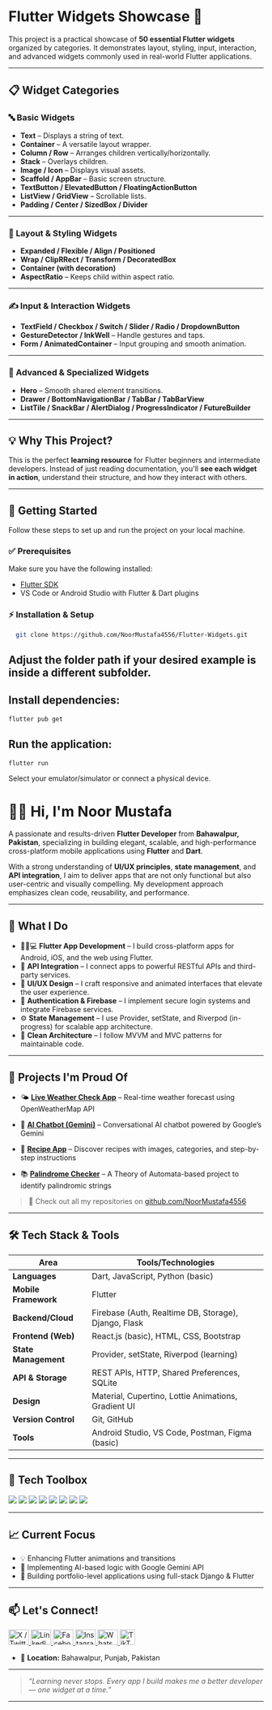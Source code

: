 # Flutter Widgets Showcase 🚀

This project is a practical showcase of **50 essential Flutter widgets** organized by categories. It demonstrates layout, styling, input, interaction, and advanced widgets commonly used in real-world Flutter applications.

---

## 📋 Widget Categories

### 🔤 Basic Widgets
- **Text** – Displays a string of text.
- **Container** – A versatile layout wrapper.
- **Column / Row** – Arranges children vertically/horizontally.
- **Stack** – Overlays children.
- **Image / Icon** – Displays visual assets.
- **Scaffold / AppBar** – Basic screen structure.
- **TextButton / ElevatedButton / FloatingActionButton**
- **ListView / GridView** – Scrollable lists.
- **Padding / Center / SizedBox / Divider**

---

### 🧱 Layout & Styling Widgets
- **Expanded / Flexible / Align / Positioned**
- **Wrap / ClipRRect / Transform / DecoratedBox**
- **Container (with decoration)**  
- **AspectRatio** – Keeps child within aspect ratio.

---

### ✍️ Input & Interaction Widgets
- **TextField / Checkbox / Switch / Slider / Radio / DropdownButton**
- **GestureDetector / InkWell** – Handle gestures and taps.
- **Form / AnimatedContainer** – Input grouping and smooth animation.

---

### 🔁 Advanced & Specialized Widgets
- **Hero** – Smooth shared element transitions.
- **Drawer / BottomNavigationBar / TabBar / TabBarView**
- **ListTile / SnackBar / AlertDialog / ProgressIndicator / FutureBuilder**

---


## 💡 Why This Project?

This is the perfect **learning resource** for Flutter beginners and intermediate developers. Instead of just reading documentation, you'll **see each widget in action**, understand their structure, and how they interact with others.

---
## 🚀 Getting Started

Follow these steps to set up and run the project on your local machine.

### ✅ Prerequisites
Make sure you have the following installed:
- [Flutter SDK](https://docs.flutter.dev/get-started/install)  
- VS Code or Android Studio with Flutter & Dart plugins  

### ⚡ Installation & Setup
 ```bash
   git clone https://github.com/NoorMustafa4556/Flutter-Widgets.git
 
```
## Adjust the folder path if your desired example is inside a different subfolder.

## Install dependencies:

   ```bash
   flutter pub get
 ```
   ## Run the application:
  
  ```bash
flutter run
```
Select your emulator/simulator or connect a physical device.
# 👋🏻 Hi, I'm Noor Mustafa

A passionate and results-driven **Flutter Developer** from **Bahawalpur, Pakistan**, specializing in building elegant, scalable, and high-performance cross-platform mobile applications using **Flutter** and **Dart**.

With a strong understanding of **UI/UX principles**, **state management**, and **API integration**, I aim to deliver apps that are not only functional but also user-centric and visually compelling. My development approach emphasizes clean code, reusability, and performance.

---

## 🚀 What I Do

- 🧑🏻💻 **Flutter App Development** – I build cross-platform apps for Android, iOS, and the web using Flutter.
- 🔗 **API Integration** – I connect apps to powerful RESTful APIs and third-party services.
- 🎨 **UI/UX Design** – I craft responsive and animated interfaces that elevate the user experience.
- 🔐 **Authentication & Firebase** – I implement secure login systems and integrate Firebase services.
- ⚙️ **State Management** – I use Provider, setState, and Riverpod (in-progress) for scalable app architecture.
- 🧠 **Clean Architecture** – I follow MVVM and MVC patterns for maintainable code.

---


## 🌟 Projects I'm Proud Of

- 🌤️ **[Live Weather Check App](https://github.com/NoorMustafa4556/Live-Weather-Check-App)** – Real-time weather forecast using OpenWeatherMap API  
- 🤖 **[AI Chatbot (Gemini)](https://github.com/NoorMustafa4556/Ai-ChatBot)** – Conversational AI chatbot powered by Google’s Gemini  

- 🍔 **[Recipe App](https://github.com/NoorMustafa4556/Recipe-App)** – Discover recipes with images, categories, and step-by-step instructions  

- 📚 **[Palindrome Checker](https://github.com/NoorMustafa4556/Palindrome-Checker-App)** – A Theory of Automata-based project to identify palindromic strings  

> 🎯 Check out all my repositories on [github.com/NoorMustafa4556](https://github.com/NoorMustafa4556?tab=repositories)

---

## 🛠️ Tech Stack & Tools

| Area                | Tools/Technologies |
|---------------------|--------------------|
| **Languages**       | Dart, JavaScript, Python (basic) |
| **Mobile Framework**| Flutter            |
| **Backend/Cloud**   | Firebase (Auth, Realtime DB, Storage), Django, Flask |
| **Frontend (Web)**  | React.js (basic), HTML, CSS, Bootstrap |
| **State Management**| Provider, setState, Riverpod (learning) |
| **API & Storage**   | REST APIs, HTTP, Shared Preferences, SQLite |
| **Design**          | Material, Cupertino, Lottie Animations, Gradient UI |
| **Version Control** | Git, GitHub        |
| **Tools**           | Android Studio, VS Code, Postman, Figma (basic) |

---

## 🧰 Tech Toolbox

<p align="left">
  <img src="https://img.shields.io/badge/Dart-0175C2?style=for-the-badge&logo=dart&logoColor=white"/>
  <img src="https://img.shields.io/badge/Flutter-02569B?style=for-the-badge&logo=flutter&logoColor=white"/>
  <img src="https://img.shields.io/badge/Firebase-FFCA28?style=for-the-badge&logo=firebase&logoColor=black"/>
  <img src="https://img.shields.io/badge/Python-3776AB?style=for-the-badge&logo=python&logoColor=white"/>
  <img src="https://img.shields.io/badge/Django-092E20?style=for-the-badge&logo=django&logoColor=white"/>
  <img src="https://img.shields.io/badge/React-20232A?style=for-the-badge&logo=react&logoColor=61DAFB"/>
  <img src="https://img.shields.io/badge/Postman-FF6C37?style=for-the-badge&logo=postman&logoColor=white"/>
  <img src="https://img.shields.io/badge/GitHub-181717?style=for-the-badge&logo=github&logoColor=white"/>
</p>

---

## 📈 Current Focus

- 💡 Enhancing Flutter animations and transitions
- 🤖 Implementing AI-based logic with Google Gemini API
- 📲 Building portfolio-level applications using full-stack Django & Flutter

---

## 📫 Let's Connect!

<p align="left">
  <a href="https://x.com/NoorMustafa4556" target="blank">
    <img src="https://raw.githubusercontent.com/rahuldkjain/github-profile-readme-generator/master/src/images/icons/Social/twitter.svg" alt="X / Twitter" height="30" width="40" />
  </a>
  <a href="https://www.linkedin.com/in/noormustafa4556/" target="blank">
    <img src="https://raw.githubusercontent.com/rahuldkjain/github-profile-readme-generator/master/src/images/icons/Social/linked-in-alt.svg" alt="LinkedIn" height="30" width="40" />
  </a>
  <a href="https://www.facebook.com/NoorMustafa4556" target="blank">
    <img src="https://raw.githubusercontent.com/rahuldkjain/github-profile-readme-generator/master/src/images/icons/Social/facebook.svg" alt="Facebook" height="30" width="40" />
  </a>
  <a href="https://instagram.com/noormustafa4556" target="blank">
    <img src="https://raw.githubusercontent.com/rahuldkjain/github-profile-readme-generator/master/src/images/icons/Social/instagram.svg" alt="Instagram" height="30" width="40" />
  </a>
  <a href="https://wa.me/923087655076" target="blank">
    <img src="https://raw.githubusercontent.com/rahuldkjain/github-profile-readme-generator/master/src/images/icons/Social/whatsapp.svg" alt="WhatsApp" height="30" width="40" />
  </a>
  <a href="https://www.tiktok.com/@noormustafa4556" target="blank">
    <img src="https://cdn-icons-png.flaticon.com/512/3046/3046122.png" alt="TikTok" height="30" width="30" />
  </a>
</p>

- 📍 **Location:** Bahawalpur, Punjab, Pakistan

---

> _“Learning never stops. Every app I build makes me a better developer — one widget at a time.”_

---





